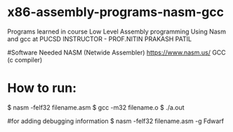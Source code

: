 # x86-assembly-programs-nasm-gcc
Programs learned in course Low Level Assembly programming Using Nasm and gcc at PUCSD 
INSTRUCTOR - PROF.NITIN PRAKASH PATIL

#Software Needed
NASM (Netwide Assembler) https://www.nasm.us/ 
GCC (c compiler)
# How to run:
$ nasm -felf32 filename.asm
$ gcc -m32 filename.o
$ ./a.out

#for adding debugging information
$ nasm -felf32 filename.asm -g Fdwarf
